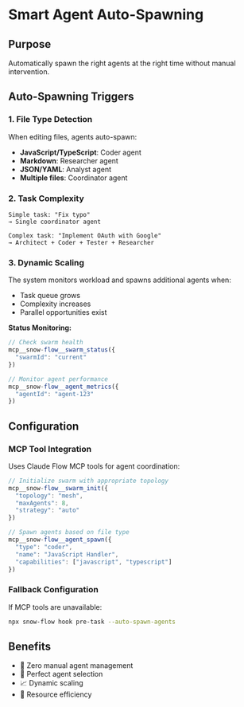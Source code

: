 # Smart Agent Auto-Spawning

## Purpose
Automatically spawn the right agents at the right time without manual intervention.

## Auto-Spawning Triggers

### 1. File Type Detection
When editing files, agents auto-spawn:
- **JavaScript/TypeScript**: Coder agent
- **Markdown**: Researcher agent
- **JSON/YAML**: Analyst agent
- **Multiple files**: Coordinator agent

### 2. Task Complexity
```
Simple task: "Fix typo"
→ Single coordinator agent

Complex task: "Implement OAuth with Google"
→ Architect + Coder + Tester + Researcher
```

### 3. Dynamic Scaling
The system monitors workload and spawns additional agents when:
- Task queue grows
- Complexity increases
- Parallel opportunities exist

**Status Monitoring:**
```javascript
// Check swarm health
mcp__snow-flow__swarm_status({
  "swarmId": "current"
})

// Monitor agent performance
mcp__snow-flow__agent_metrics({
  "agentId": "agent-123"
})
```

## Configuration

### MCP Tool Integration
Uses Claude Flow MCP tools for agent coordination:
```javascript
// Initialize swarm with appropriate topology
mcp__snow-flow__swarm_init({
  "topology": "mesh",
  "maxAgents": 8,
  "strategy": "auto"
})

// Spawn agents based on file type
mcp__snow-flow__agent_spawn({
  "type": "coder",
  "name": "JavaScript Handler",
  "capabilities": ["javascript", "typescript"]
})
```

### Fallback Configuration
If MCP tools are unavailable:
```bash
npx snow-flow hook pre-task --auto-spawn-agents
```

## Benefits
- 🤖 Zero manual agent management
- 🎯 Perfect agent selection
- 📈 Dynamic scaling
- 💾 Resource efficiency